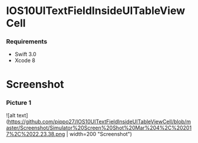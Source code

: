 # IOS10UITextFieldInsideUITableViewCell

### Requirements ###
* Swift 3.0
* Xcode 8

# Screenshot
### Picture 1 ###
![alt text](https://github.com/pippo27/IOS10UITextFieldInsideUITableViewCell/blob/master/Screenshot/Simulator%20Screen%20Shot%20Mar%204%2C%202017%2C%2022.23.38.png | width=200 "Screenshot")
